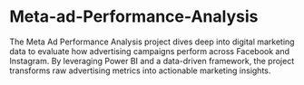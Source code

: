 # Meta-ad-Performance-Analysis
The Meta Ad Performance Analysis project dives deep into digital marketing data to evaluate how advertising campaigns perform across Facebook and Instagram. By leveraging Power BI and a data-driven framework, the project transforms raw advertising metrics into actionable marketing insights.

